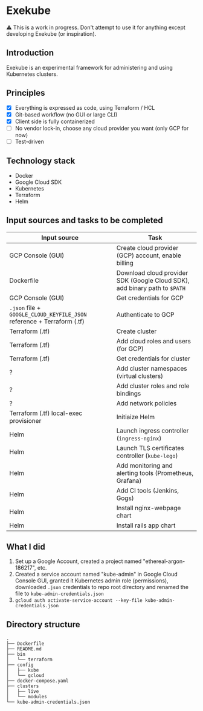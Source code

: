 # Exekube

⚠️ This is a work in progress. Don't attempt to use it for anything except developing Exekube (or inspiration).

## Introduction

Exekube is an experimental framework for administering and using Kubernetes clusters.

## Principles

- [x] Everything is expressed as code, using Terraform / HCL
- [x] Git-based workflow (no GUI or large CLI)
- [x] Client side is fully containerized
- [ ] No vendor lock-in, choose any cloud provider you want (only GCP for now)
- [ ] Test-driven

## Technology stack

- Docker
- Google Cloud SDK
- Kubernetes
- Terraform
- Helm

## Input sources and tasks to be completed

| Input source | Task |
| --- | --- |
| GCP Console (GUI) | Create cloud provider (GCP) account, enable billing |
| Dockerfile | Download cloud provider SDK (Google Cloud SDK), add binary path to `$PATH` |
| GCP Console (GUI) | Get credentials for GCP |
| `.json` file + `GOOGLE_CLOUD_KEYFILE_JSON` reference + Terraform (.tf) | Authenticate to GCP |
|  Terraform (.tf) | Create cluster |
|  Terraform (.tf) | Add cloud roles and users (for GCP) |
|  Terraform (.tf) | Get credentials for cluster |
| ? | Add cluster namespaces (virtual clusters) |
| ? | Add cluster roles and role bindings |
| ? | Add network policies |
|  Terraform (.tf) local-exec provisioner | Initiaize Helm |
| Helm | Launch ingress controller (`ingress-nginx`) |
| Helm | Launch TLS certificates controller (`kube-lego`) |
| Helm | Add monitoring and alerting tools (Prometheus, Grafana) |
| Helm | Add CI tools (Jenkins, Gogs) |
| Helm | Install nginx-webpage chart |
| Helm | Install rails app chart |

## What I did

1. Set up a Google Account, created a project named "ethereal-argon-186217", etc.
2. Created a service account named "kube-admin" in Google Cloud Console GUI, granted it Kubernetes admin role (permissions), downloaded `.json` credentials to repo root directory and renamed the file to `kube-admin-credentials.json`
3. `gcloud auth activate-service-account --key-file kube-admin-credentials.json`

## Directory structure

```
.
├── Dockerfile
├── README.md
├── bin
│   └── terraform
├── config
│   ├── kube
│   └── gcloud
├── docker-compose.yaml
├── clusters
│   ├── live
│   └── modules
└── kube-admin-credentials.json

```
